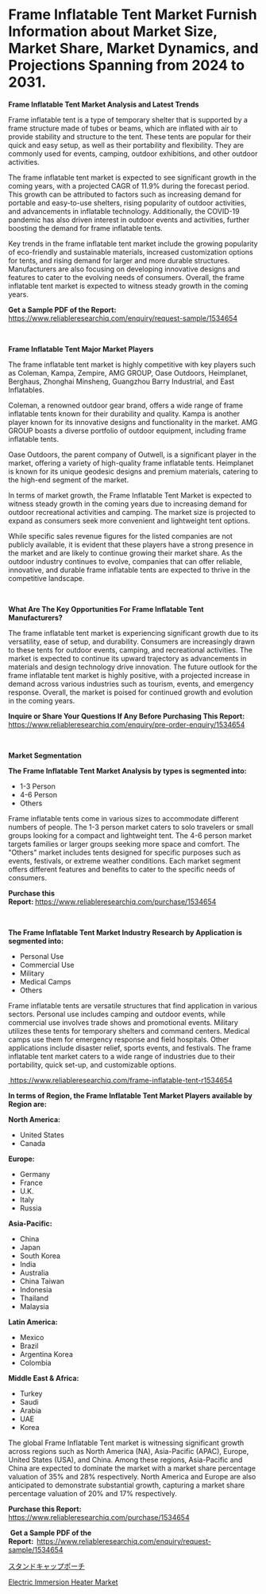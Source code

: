 <p><h1>Frame Inflatable Tent Market Furnish Information about Market Size, Market Share, Market Dynamics, and Projections Spanning from 2024 to 2031.</h1></p><p><strong>Frame Inflatable Tent Market Analysis and Latest Trends</strong></p>
<p><p>Frame inflatable tent is a type of temporary shelter that is supported by a frame structure made of tubes or beams, which are inflated with air to provide stability and structure to the tent. These tents are popular for their quick and easy setup, as well as their portability and flexibility. They are commonly used for events, camping, outdoor exhibitions, and other outdoor activities.</p><p>The frame inflatable tent market is expected to see significant growth in the coming years, with a projected CAGR of 11.9% during the forecast period. This growth can be attributed to factors such as increasing demand for portable and easy-to-use shelters, rising popularity of outdoor activities, and advancements in inflatable technology. Additionally, the COVID-19 pandemic has also driven interest in outdoor events and activities, further boosting the demand for frame inflatable tents.</p><p>Key trends in the frame inflatable tent market include the growing popularity of eco-friendly and sustainable materials, increased customization options for tents, and rising demand for larger and more durable structures. Manufacturers are also focusing on developing innovative designs and features to cater to the evolving needs of consumers. Overall, the frame inflatable tent market is expected to witness steady growth in the coming years.</p></p>
<p><strong>Get a Sample PDF of the Report:&nbsp;</strong> <a href="https://www.reliableresearchiq.com/enquiry/request-sample/1534654">https://www.reliableresearchiq.com/enquiry/request-sample/1534654</a></p>
<p>&nbsp;</p>
<p><strong>Frame Inflatable Tent Major Market Players</strong></p>
<p><p>The frame inflatable tent market is highly competitive with key players such as Coleman, Kampa, Zempire, AMG GROUP, Oase Outdoors, Heimplanet, Berghaus, Zhonghai Minsheng, Guangzhou Barry Industrial, and East Inflatables. </p><p>Coleman, a renowned outdoor gear brand, offers a wide range of frame inflatable tents known for their durability and quality. Kampa is another player known for its innovative designs and functionality in the market. AMG GROUP boasts a diverse portfolio of outdoor equipment, including frame inflatable tents.</p><p>Oase Outdoors, the parent company of Outwell, is a significant player in the market, offering a variety of high-quality frame inflatable tents. Heimplanet is known for its unique geodesic designs and premium materials, catering to the high-end segment of the market.</p><p>In terms of market growth, the Frame Inflatable Tent Market is expected to witness steady growth in the coming years due to increasing demand for outdoor recreational activities and camping. The market size is projected to expand as consumers seek more convenient and lightweight tent options.</p><p>While specific sales revenue figures for the listed companies are not publicly available, it is evident that these players have a strong presence in the market and are likely to continue growing their market share. As the outdoor industry continues to evolve, companies that can offer reliable, innovative, and durable frame inflatable tents are expected to thrive in the competitive landscape.</p></p>
<p>&nbsp;</p>
<p><strong>What Are The Key Opportunities For Frame Inflatable Tent Manufacturers?</strong></p>
<p><p>The frame inflatable tent market is experiencing significant growth due to its versatility, ease of setup, and durability. Consumers are increasingly drawn to these tents for outdoor events, camping, and recreational activities. The market is expected to continue its upward trajectory as advancements in materials and design technology drive innovation. The future outlook for the frame inflatable tent market is highly positive, with a projected increase in demand across various industries such as tourism, events, and emergency response. Overall, the market is poised for continued growth and evolution in the coming years.</p></p>
<p><strong>Inquire or Share Your Questions If Any Before Purchasing This Report:</strong> <a href="https://www.reliableresearchiq.com/enquiry/pre-order-enquiry/1534654">https://www.reliableresearchiq.com/enquiry/pre-order-enquiry/1534654</a></p>
<p>&nbsp;</p>
<p><strong>Market Segmentation</strong></p>
<p><strong>The Frame Inflatable Tent Market Analysis by types is segmented into:</strong></p>
<p><ul><li>1-3 Person</li><li>4-6 Person</li><li>Others</li></ul></p>
<p><p>Frame inflatable tents come in various sizes to accommodate different numbers of people. The 1-3 person market caters to solo travelers or small groups looking for a compact and lightweight tent. The 4-6 person market targets families or larger groups seeking more space and comfort. The "Others" market includes tents designed for specific purposes such as events, festivals, or extreme weather conditions. Each market segment offers different features and benefits to cater to the specific needs of consumers.</p></p>
<p><strong>Purchase this Report:&nbsp;</strong><a href="https://www.reliableresearchiq.com/purchase/1534654">https://www.reliableresearchiq.com/purchase/1534654</a></p>
<p>&nbsp;</p>
<p><strong>The Frame Inflatable Tent Market Industry Research by Application is segmented into:</strong></p>
<p><ul><li>Personal Use</li><li>Commercial Use</li><li>Military</li><li>Medical Camps</li><li>Others</li></ul></p>
<p><p>Frame inflatable tents are versatile structures that find application in various sectors. Personal use includes camping and outdoor events, while commercial use involves trade shows and promotional events. Military utilizes these tents for temporary shelters and command centers. Medical camps use them for emergency response and field hospitals. Other applications include disaster relief, sports events, and festivals. The frame inflatable tent market caters to a wide range of industries due to their portability, quick set-up, and customizable options.</p></p>
<p><a href="https://www.reliableresearchiq.com/frame-inflatable-tent-r1534654">&nbsp;https://www.reliableresearchiq.com/frame-inflatable-tent-r1534654</a></p>
<p><strong>In terms of Region, the Frame Inflatable Tent Market Players available by Region are:</strong></p>
<p>
    <p> <strong> North America: </strong>
        <ul>
            <li>United States</li>
            <li>Canada</li>
        </ul>
        </p> 
    <p> <strong> Europe: </strong>
        <ul>
            <li>Germany</li>
            <li>France</li>
            <li>U.K.</li>
            <li>Italy</li>
            <li>Russia</li>
        </ul>
        </p> 
    <p> <strong> Asia-Pacific: </strong>
        <ul>
            <li>China</li>
            <li>Japan</li>
            <li>South Korea</li>
            <li>India</li>
            <li>Australia</li>
            <li>China Taiwan</li>
            <li>Indonesia</li>
            <li>Thailand</li>
            <li>Malaysia</li>
        </ul>
        </p> 
    <p> <strong> Latin America: </strong>
        <ul>
            <li>Mexico</li>
            <li>Brazil</li>
            <li>Argentina Korea</li>
            <li>Colombia</li>
        </ul>
        </p> 
    <p> <strong> Middle East & Africa: </strong>
        <ul>
            <li>Turkey</li>
            <li>Saudi</li>
            <li>Arabia</li>
            <li>UAE</li>
            <li>Korea</li>
        </ul>
    </p>
    </p>
<p><p>The global Frame Inflatable Tent market is witnessing significant growth across regions such as North America (NA), Asia-Pacific (APAC), Europe, United States (USA), and China. Among these regions, Asia-Pacific and China are expected to dominate the market with a market share percentage valuation of 35% and 28% respectively. North America and Europe are also anticipated to demonstrate substantial growth, capturing a market share percentage valuation of 20% and 17% respectively.</p></p>
<p><strong>Purchase this Report: </strong><a href="https://www.reliableresearchiq.com/purchase/1534654">https://www.reliableresearchiq.com/purchase/1534654</a></p>
<p>&nbsp;<strong>Get a Sample PDF of the Report:&nbsp;&nbsp;</strong><a href="https://www.reliableresearchiq.com/enquiry/request-sample/1534654">https://www.reliableresearchiq.com/enquiry/request-sample/1534654</a></p>
<p><strong></strong></p>
<p><p><a href="https://github.com/nxboeu02965442/Market-Research-Report-List-3/blob/main/654115330753.md">スタンドキャップポーチ</a></p><p><a href="https://github.com/DeonteStanton2023/Market-Research-Report-List-2/blob/main/electric-immersion-heater-market.md">Electric Immersion Heater Market</a></p></p>